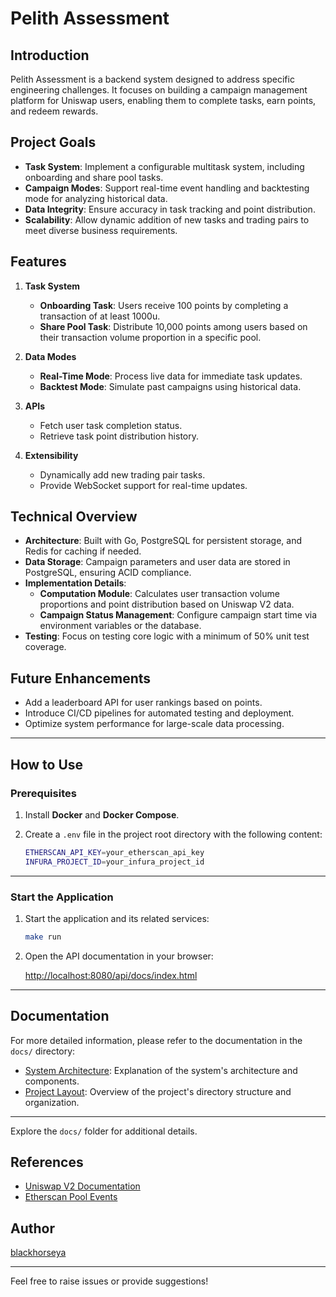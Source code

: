 # Pelith Assessment

## Introduction

Pelith Assessment is a backend system designed to address specific engineering challenges. It focuses on building a
campaign management platform for Uniswap users, enabling them to complete tasks, earn points, and redeem rewards.

## Project Goals

- **Task System**: Implement a configurable multitask system, including onboarding and share pool tasks.
- **Campaign Modes**: Support real-time event handling and backtesting mode for analyzing historical data.
- **Data Integrity**: Ensure accuracy in task tracking and point distribution.
- **Scalability**: Allow dynamic addition of new tasks and trading pairs to meet diverse business requirements.

## Features

1. **Task System**
    - **Onboarding Task**: Users receive 100 points by completing a transaction of at least 1000u.
    - **Share Pool Task**: Distribute 10,000 points among users based on their transaction volume proportion in a
      specific pool.

2. **Data Modes**
    - **Real-Time Mode**: Process live data for immediate task updates.
    - **Backtest Mode**: Simulate past campaigns using historical data.

3. **APIs**
    - Fetch user task completion status.
    - Retrieve task point distribution history.

4. **Extensibility**
    - Dynamically add new trading pair tasks.
    - Provide WebSocket support for real-time updates.

## Technical Overview

- **Architecture**: Built with Go, PostgreSQL for persistent storage, and Redis for caching if needed.
- **Data Storage**: Campaign parameters and user data are stored in PostgreSQL, ensuring ACID compliance.
- **Implementation Details**:
    - **Computation Module**: Calculates user transaction volume proportions and point distribution based on Uniswap V2
      data.
    - **Campaign Status Management**: Configure campaign start time via environment variables or the database.
- **Testing**: Focus on testing core logic with a minimum of 50% unit test coverage.

## Future Enhancements

- Add a leaderboard API for user rankings based on points.
- Introduce CI/CD pipelines for automated testing and deployment.
- Optimize system performance for large-scale data processing.

---

## How to Use

### Prerequisites

1. Install **Docker** and **Docker Compose**.
2. Create a `.env` file in the project root directory with the following content:

   ```bash
   ETHERSCAN_API_KEY=your_etherscan_api_key
   INFURA_PROJECT_ID=your_infura_project_id
   ```

---

### Start the Application

1. Start the application and its related services:

   ```bash
   make run
   ```

2. Open the API documentation in your browser:

   [http://localhost:8080/api/docs/index.html](http://localhost:8080/api/docs/index.html)

---

## Documentation

For more detailed information, please refer to the documentation in the `docs/` directory:

- [System Architecture](docs/architecture.md): Explanation of the system's architecture and components.
- [Project Layout](docs/project-layout.md): Overview of the project's directory structure and organization.

---

Explore the `docs/` folder for additional details.

## References

- [Uniswap V2 Documentation](https://docs.uniswap.org/contracts/v2/reference/smart-contracts/pair)
- [Etherscan Pool Events](https://etherscan.io/address/0xB4e16d0168e52d35CaCD2c6185b44281Ec28C9Dc#events)

## Author

[blackhorseya](https://github.com/blackhorseya)

---

Feel free to raise issues or provide suggestions!
